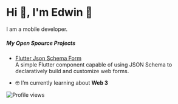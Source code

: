 # Hi 👋, I'm Edwin 💙

I am a mobile developer.



##### My Open Spource Projects

- [Flutter Json Schema Form](https://github.com/edlose16b/flutter_jsonschema_form)\
  A simple Flutter component capable of using JSON Schema to declaratively build and customize web forms.


- 🤓  I’m currently learning about **Web 3**

<!-- 

![GitHub stats](https://github-readme-stats.vercel.app/api?username=edlose16b&show_icons=true&theme=algolia&border_color=4A69BD)

[![Top Langs](https://github-readme-stats.vercel.app/api/top-langs/?username=edlose16b&layout=compact&langs_count=10&theme=algolia&border_color=4A69BD)](https://github.com/edlose16b?tab=repositories) -->


![Profile views](https://gpvc.arturio.dev/edlose16b) 
